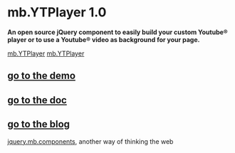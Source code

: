 # mb.YTPlayer 1.0

__An open source jQuery component to easily build your custom Youtube® player or to use a Youtube® video as background for your page.__

 [mb.YTPlayer](http://pupunzi.com/gitHub/mb.YTVPlayer-1.jpg)
 [mb.YTPlayer](http://pupunzi.com/gitHub/mb.YTVPlayer-2.jpg)

## [go to the demo](http://pupunzi.com/#mb.components/mb.YTVPlayer/YTVPlayer.html)
## [go to the doc](http://wiki.github.com/pupunzi/jquery.mb.YTPlayer/)
## [go to the blog](http://pupunzi.open-lab.com/mb-jquery-components/jquery-mb-YTPlayer/)


[jquery.mb.components](http://pupunzi.com/), another way of thinking the web
